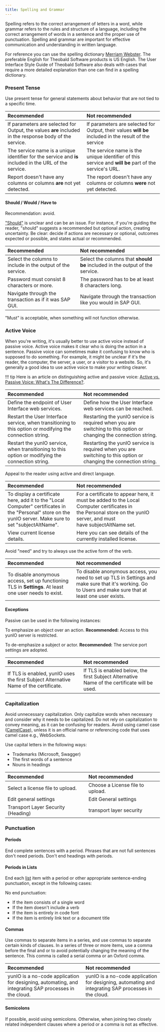 ```yaml
---
title: Spelling and Grammar
---
```

Spelling refers to the correct arrangement of letters in a word, while grammar refers to the rules and structure of a language, including the correct arrangement of words in a sentence and the proper use of punctuation. Spelling and grammar are important for effective communication and understanding in written language.

For reference you can use the spelling dictionary [Merriam Webster](https://www.merriam-webster.com). The preferable English for Theobald Software products is US English.
The User Interface Style Guide of Theobald Software also deals with cases that require a more detailed explanation than one can find in a spelling dictionary.

### Present Tense

Use present tense for general statements about behavior that are not tied to a specific time.

| Recommended | Not recommended | 
| :------ |:--- |
|If parameters are selected for Output, the values **are** included in the response body of the service.| If parameters are selected for Output, their values **will be** included in the result of the service |
|The service name is a unique identifier for the service and **is** included in the URL of the service.|The service name is the unique identifier of this service and **will be** part of the service's URL. |
|Report doesn't have any columns or columns **are** not yet detected.|The report doesn't have any columns or columns **were** not yet detected.|

#### Should / Would / Have to

Recommendation: avoid.

["Should"](https://developers.google.com/style/word-list#should) is unclear and can be an issue. For instance, if you're guiding the reader, "should" suggests a recommended but optional action, creating uncertainty. Be clear: decide if actions are necessary or optional, outcomes expected or possible, and states actual or recommended.

| Recommended | Not recommended | 
| :------ |:--- |
| Select the columns to include in the output of the service. |Select the columns that **should be** included in the output of the service.|
| Password must consist 8 characters or more. | The password has to be at least 8 characters long.|
|Navigate through the transaction as if it was SAP GUI.|Navigate through the transaction like you would in SAP GUI. |


"Must" is acceptable, when something will not function otherwise.

### Active Voice
When you're writing, it's usually better to use active voice instead of passive voice. Active voice makes it clear who is doing the action in a sentence. Passive voice can sometimes make it confusing to know who is supposed to do something. For example, it might be unclear if it's the reader, the computer, the server, a user, or a visitor to a website. So, it's generally a good idea to use active voice to make your writing clearer.

!!! tip 
	Here is an article on distinguishing active and passive voice: [Active vs. Passive Voice: What's The Difference?](https://www.merriam-webster.com/grammar/active-vs-passive-voice-difference).


| Recommended | Not recommended | 
| :------ |:--- |
| Define the endpoint of User Interface web services. | Define how the User Interface web services can be reached. | 
| Restart the User Interface service, when transitioning to this option or modifying the connection string.| Restarting the yunIO service is required when you are switching to this option or changing the connection string.|
|Restart the yunIO service, when transitioning to this option or modifying the connection string.|Restarting the yunIO service is required when you are switching to this option or changing the connection string.|

Appeal to the reader using active and direct language. 

| Recommended | Not recommended | 
| :------ |:--- |
|To display a certificate here, add it to the "Local Computer" certificates in the "Personal" store on the yunIO server. Make sure to set "subjectAltName".|For a certificate to appear here, it must be added to the Local Computer certificates in the Personal store on the yunIO server, and must have subjectAltName set.|
|View current license details.|Here you can see details of the currently installed license.|

Avoid "need" and try to always use the active form of the verb.

| Recommended | Not recommended | 
| :------ |:--- |
|To disable anonymous access, set up functioning TLS in **Settings**. At least one user needs to exist. | To disable anonymous access, you need to set up TLS in Settings and make sure that it's working. Go to Users and make sure that at least one user exists.|

#### Exceptions

Passive can be used in the following instances:

To emphasize an object over an action.
**Recommended:** Access to this yunIO server is restricted. 

To de-emphasize a subject or actor.
**Recommended:** The service port settings are adopted.

| Recommended | Not recommended | 
| :------ |:--- |
|If TLS is enabled, yunIO uses the first Subject Alternative Name of the certificate.|If TLS is enabled below, the first Subject Alternative Name of the certificate will be used.|

### Capitalization
Avoid unnecessary capitalization. Only capitalize words when necessary and consider why it needs to be capitalized. Do not rely on capitalization to convey meaning, as it can be confusing for readers. Avoid using camel case ([CamelCase](https://en.wikipedia.org/wiki/Camel_case)), unless it is an official name or referencing code that uses camel case e.g., WebSockets.

Use capital letters in the following ways:
- Trademarks (Microsoft, Swagger)
- The first words of a sentence
- Nouns in headings


| Recommended | Not recommended | 
| :------ |:--- |
|Select a license file to upload.| Choose a License file to upload.|
|Edit general settings | Edit General settings|
|Transport Layer Security (Heading) | transport layer security |

### Punctuation	
#### Periods
End complete sentences with a period. Phrases that are not full sentences don't need periods. 
Don't end headings with periods.

#### Periods in Lists
End each [list](text-constructing.md#list) item with a period or other appropriate sentence-ending punctuation, except in the following cases:

No end punctuation:

- If the item consists of a single word
- If the item doesn't include a verb
- If the item is entirely in code font
- If the item is entirely link text or a document title

#### Commas
Use commas to separate items in a series, and use commas to separate certain kinds of clauses.
In a series of three or more items, use a comma before the final and or to avoid potentially changing the meaning of the sentence. This comma is called a serial comma or an Oxford comma.

| Recommended | Not recommended | 
| :------ |:--- |
|yunIO is a no-code application for designing, automating, and integrating SAP processes in the cloud.| yunIO is a no-code application for designing, automating and integrating SAP processes in the cloud.|

#### Semicolons
If possible, avoid using semicolons. Otherwise, when joining two closely related independent clauses where a period or a comma is not as effective.


